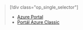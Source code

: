 > [!div class="op_single_selector"]
> * [Azure Portal](../articles/storage/storage-e2e-troubleshooting.md)
> * [Portál Azure Classic](../articles/storage/storage-e2e-troubleshooting-classic-portal.md)
> 
> 



<!--HONumber=Jan17_HO3-->


